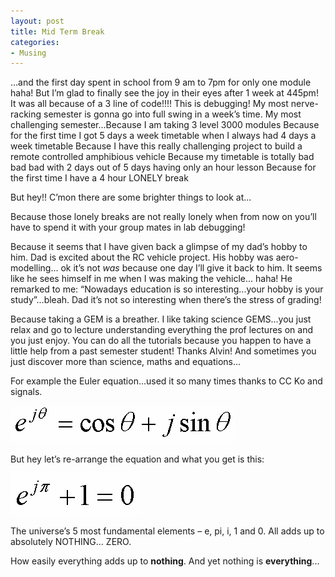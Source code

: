 ```yaml
---
layout: post
title: Mid Term Break
categories:
- Musing
---
```


…and the first day spent in school from 9 am to 7pm for only one module haha! But I’m glad to finally see the joy in their eyes after 1 week at 445pm! It was all because of a 3 line of code!!!! This is debugging! My most nerve-racking semester is gonna go into full swing in a week’s time. My most challenging semester...Because I am taking 3 level 3000 modules Because for the first time I got 5 days a week timetable when I always had 4 days a week timetable Because I have this really challenging project to build a remote controlled amphibious vehicle Because my timetable is totally bad bad bad with 2 days out of 5 days having only an hour lesson Because for the first time I have a 4 hour LONELY break

But hey!! C’mon there are some brighter things to look at...

Because those lonely breaks are not really lonely when from now on you’ll have to spend it with your group mates in lab debugging!

Because it seems that I have given back a glimpse of my dad’s hobby to him. Dad is excited about the RC vehicle project. His hobby was aero-modelling... ok it’s not _was_ because one day I’ll give it back to him. It seems like he sees himself in me when I was making the vehicle... haha! He remarked to me: “Nowadays education is so interesting...your hobby is your study”...bleah. Dad it’s not so interesting when there’s the stress of grading!

Because taking a GEM is a breather. I like taking science GEMS...you just relax and go to lecture understanding everything the prof lectures on and you just enjoy. You can do all the tutorials because you happen to have a little help from a past semester student! Thanks Alvin! And sometimes you just discover more than science, maths and equations...

For example the Euler equation...used it so many times thanks to CC Ko and signals.

![](/img/g.jpg)

But hey let’s re-arrange the equation and what you get is this:

![](/img/b.jpg)

The universe’s 5 most fundamental elements – e, pi, i, 1 and 0. All adds up to absolutely NOTHING... ZERO.

How easily everything adds up to **nothing**. And yet nothing is **everything**...
